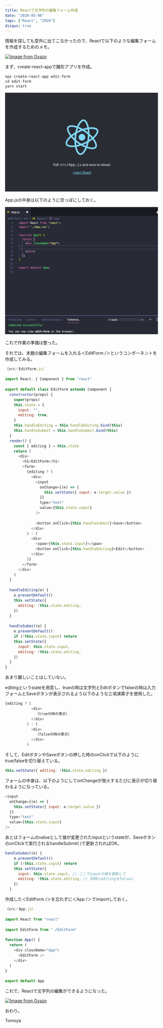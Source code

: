 ```yaml
---
title: Reactで文字列の編集フォーム作成
date: "2020-05-06"
tags: ["React", "2020"]
disqus: true
---
```


情報を探しても意外に出てこなかったので、Reactで以下のような編集フォームを作成するためのメモ。


[![Image from Gyazo](https://i.gyazo.com/816e29f7ab89c608d09e3ddfd0883baf.gif)](https://gyazo.com/816e29f7ab89c608d09e3ddfd0883baf)

まず、create-react-appで雛形アプリを作成。

```shell
npx create-react-app edit-form
cd edit-form
yarn start
```

![create-react-app-top-page](./create-react-app.jpg)

App.jsの中身は以下のように空っぽにしておく。

![empty-app-js](./edit-pic1.png)

これで作業の準備は整った。

それでは、本題の編集フォームを入れる＜EditForm /＞というコンポーネントを作成してみる。


```js
（src／EditForm.js）

import React, { Component } from "react"

export default class EditForm extends Component {
  constructor(props) {
    super(props)
    this.state = {
      input: "",
      editing: true,
    }
    this.handleEditing = this.handleEditing.bind(this)
    this.handleSubmit = this.handleSubmit.bind(this)
  }
  render() {
    const { editing } = this.state
    return (
      <div>
        <h1>EditForm</h1>
        <form>
          {editing ? (
            <div>
              <input
                onChange={(e) => {
                  this.setState({ input: e.target.value })
                }}
                type="text"
                value={this.state.input}
              />

              <button onClick={this.handleSubmit}>Save</button>
            </div>
          ) : (
            <div>
              <span>{this.state.input}</span>
              <button onClick={this.handleEditing}>Edit</button>
            </div>
          )}
        </form>
      </div>
    )
  }

  handleEditing(e) {
    e.preventDefault()
    this.setState({
      editing: !this.state.editing,
    })
  }

  handleSubmit(e) {
    e.preventDefault()
    if (!this.state.input) return
    this.setState({
      input: this.state.input,
      editing: !this.state.editing,
    })
  }
}

```

あまり難しいことはしていない。

editingというstateを用意し、trueの時は文字列とEditボタンでfalseの時は入力フォームとSaveボタンが表示されるよう以下のような三項演算子を使用した。

```js
{editing ? (
            <div>
              （trueの時の表示）
            </div>
          ) : (
            <div>
              （falseの時の表示）
            </div>
          )
```

そして、EditボタンやSaveボタンの押した時のonClickで以下のようにtrue/falseを切り替えている。

```js
this.setState({ editing: !this.state.editing })
```

フォームの中身は、以下のようにしてonChangeが発火するたびに表示が切り替わるようになっている。

```js
<input
  onChange={(e) => {
    this.setState({ input: e.target.value })
  }}
  type="text"
  value={this.state.input}
/>
```

あとはフォームのvalueとして値が変更されたinputというstateが、SaveボタンのonClickで実行されるhandleSubmit( )で更新されればOK。
```js
handleSubmit(e) {
    e.preventDefault()
    if (!this.state.input) return
    this.setState({
      input: this.state.input, // ここでinputの値を更新して
      editing: !this.state.editing, // 同時にeditingをfalseに
    })
  }
```


作成した＜EditForm /＞を忘れずに＜App /＞でimportしておく。

```js
（src／App.js）

import React from "react"

import EditForm from "./EditForm"

function App() {
  return (
    <div className="App">
      <EditForm />
    </div>
  )
}

export default App

```

これで、Reactで文字列の編集ができるようになった。

[![Image from Gyazo](https://i.gyazo.com/816e29f7ab89c608d09e3ddfd0883baf.gif)](https://gyazo.com/816e29f7ab89c608d09e3ddfd0883baf)

おわり。

Tomoya
